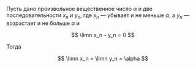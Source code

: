 Пусть дано произвольное вещественное число $\alpha$ и две последовательности $x_n$ и $y_n$, где $x_n$ — убывает и не меньше $\alpha$, а $y_n$ — возрастает и не больше $\alpha$ и

$$ \limn x_n - y_n = 0 $$

Тогда

$$ \limn x_n = \limn y_n = \alpha $$